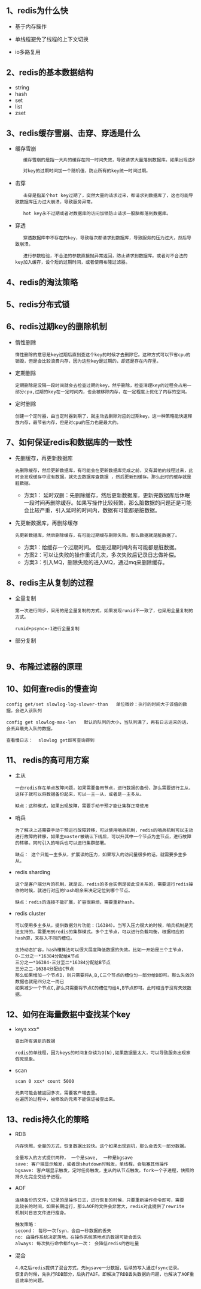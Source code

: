 ## 1、redis为什么快

- 基于内存操作

- 单线程避免了线程的上下文切换

- io多路复用

  

## 2、redis的基本数据结构

- string
- hash
- set
- list
- zset



## 3、redis缓存雪崩、击穿、穿透是什么

- 缓存雪崩

  ```java
     缓存雪崩的是指一大片的缓存在同一时间失效，导致请求大量落到数据库。如果出现这种问题，请求量过大的话，数据库有可能会崩溃，导致服务异常。
  
     对key的过期时间加一个随机值，防止所有的key统一时间过期。
  ```

- 击穿

  ```
     击穿是指某个hot key过期了，突然大量的请求过来，都请求到数据库了，这也可能导致数据库压力过大崩溃，导致服务异常。
  
     hot key永不过期或者对数据库的访问加锁防止请求一股脑都落到数据库。
  ```

- 穿透

  ```
     穿透数据库中不存在的key，导致每次都请求到数据库，导致服务的压力过大，然后导致崩溃。
  
     进行参数检验，不合法的参数直接抛异常返回，防止请求到数据库。或者对不合法的key加入缓存，设个短的过期时间，或者使用布隆过滤器。
  ```

  

## 4、redis的淘汰策略



## 5、redis分布式锁



## 6、redis过期key的删除机制

- 惰性删除

  ```
  惰性删除的意思是key过期后直到查这个key的时候才去删除它。这种方式可以节省cpu的销毁，但是会比较浪费内存，因为这些key是过期的，却还是存在内存里。
  ```

  

- 定期删除

  ```
  定期删除是没隔一段时间就会去检查过期的key，然乎删除，检查清理key的过程会占用一部分cpu,过期的key在一定时间内，也会被移除内存，在一定程度上优化了内存的空间。
  ```

  

- 定时删除

  ```
  创建一个定时器，由当定时器到期了，就主动去删除对应的过期key。这一种策略能快速释放内存，最节省内存，但是对cpu的压力也是最大的。
  ```

  



## 7、如何保证redis和数据库的一致性

- 先删缓存，再更新数据库

  ```
  先删除缓存，然后更新数据库，有可能会在更新数据库完成之前，又有其他的线程过来，此时会发现缓存中没有数据，就先去数据库查数据 ，然后更新到缓存。那么此时的缓存就是脏数据。
  ```

  - 方案1： 延时双删：先删除缓存，然后更新数据库，更新完数据库后休眠一段时间再删除缓存。如果写操作比较频繁，那么脏数据的问题还是可能会比较严重，引入延时的时间内，数据有可能都是脏数据。

    

- 先更新数据库，再删除缓存

  ```
  先更新数据库，然后删除缓存，有可能过期缓存删除失败。那么数据就是脏数据了。
  ```

  - 方案1：给缓存一个过期时间。 但是过期时间内有可能都是脏数据。
  - 方案2：可以让失败的操作重试几次，多次失败后记录日志做补偿。
  - 方案3：引入MQ，删除失败的进入MQ，通过mq来删除缓存。

 

## 8、redis主从复制的过程

- 全量复制

  ```
  第一次进行同步，采用的是全量复制的方式，如果发现runid不一致了，也采用全量复制的方式。
  
  runid+psync=-1进行全量复制
  ```

  

- 部分复制

  ```
  
  ```

  



## 9、布隆过滤器的原理



## 10、如何查redis的慢查询

```
config get/set slowlog-log-slower-than   单位微妙：执行的时间大于该值的数据，会进入该队列

config get slowlog-max-len   默认的队列的大小，当队列满了，再有日志进来的话，会丢弃最先入队的数据。

查看慢日志：  slowlog get即可查询得到
```



## 11、 redis的高可用方案

- 主从

  ```
  一台redis存在单点故障问题，如果需要备用节点，进行数据的备份，那么需要进行主从，这样子就可以将数据备份起来，可以一主一从，或者是一主多从。
  
  缺点：这种模式，如果出现故障，需要手动干预才能让集群正常使用
  ```

  

- 哨兵

  ```
  为了解决上述需要手动干预进行故障转移，可以使用哨兵机制，redis的哨兵机制可以主动进行故障的转移，如果主master被确认下线后，可以升其中一个节点为主节点，进行故障的转移。同时引入的哨兵也可以进行集群部署。
  
  缺点： 这个只能一主多从，扩展读的压力，如果写入的访问量很多的话，就需要多主多从。
  ```

  

- redis sharding

  ```
  这个是客户端分片的机制，就是说，redis的多台实例是彼此没关系的，需要进行redis操作的时候，就进行对应的hash取余来决定定位到哪个节点。
  
  缺点：redis的连接不能扩展，扩容很麻烦，需要重新hash。
  ```

  

- redis cluster

  ```
  可以使用多主多从，提供数据分片功能：（16384）。当写入压力很大的时候，哨兵机制是无法支持的，需要用到redis的集群模式。多个主节点，可以进行负载均衡，根据相应的hash算，来存入不同的槽位。
  
  支持动态扩容，hash槽算法可以很大层度降低数据的失效。比如一开始是三个主节点，
  0-三分之一*16384分配给A节点
  三分之一*16384-三分至二*16384分配给B节点
  三分之二-16384分配给C节点
  那么如果增加一个节点D，则只需要将A,B,C三个节点的槽位匀一部分给D即可。那么失效的数据也就是四分之一而已
  如果减少一个节点C,那么只需要将节点C的槽位匀给A,B节点即可。此时相当于没有失效数据。
  ```

  

  

## 12、如何在海量数据中查找某个key

- keys  xxx*

  ```
  查出所有满足的数据
  
  redis的单线程，因为keys的时间复杂读为O(N),如果数据量太大，可以导致服务出现家假死现象。
  ```

  

- scan 

  ```
  scan 0 xxx* count 5000
  
  元素可能会被返回多次，需要客户端去重。
  在遍历的过程中，被修改的元素不能保证被查出来。
  ```

  



## 13、redis持久化的策略

- RDB

  ```
  内存快照，全量的方式，恢复数据比较快。这个如果出现宕机，那么会丢失一部分数据。
  
  全量写入的方式提供两种， 一个是save,  一种是bgsave
  save: 客户端显示触发，或者是shutdown时触发，单线程，会阻塞其他操作
  bgsave: 客户端显示触发，定时任务触发，主从的从节点触发。fork一个子进程，快照的持久化完全交给子进程。
  ```

  

- AOF

  ```
  连续备份的文件，记录的是操作日志，进行恢复的时候，只要重新操作命令即可，需要
  比较长的时间，如果长期运行，那么AOF的文件会非常大，redis对此提供了rewrite
  机制对日志文件进行瘦身。
  
  触发策略：
  second： 每秒一次fsyn，会由一秒数据的丢失
  no: 由操作系统决定落地，在操作系统落地点的数据可能会丢失
  always: 每次执行命令都fsyn一次： 会降低redis的吞吐量
  ```

  

- 混合

  ```
  4.0之后redis提供了混合方式，先bgsave一分数据，后续的写入通过fsync记录。
  恢复的时候，先执行RDB部分，后执行AOF。即解决了RDB丢失数据的问题，也解决了AOF重启效率的问题。
  ```

  